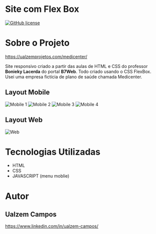 # Site com Flex Box

[![GitHub license](https://img.shields.io/github/license/Ualzem/Site-Com-FlexBox)](https://github.com/Ualzem/Site-Com-FlexBox/blob/master/LICENSE)

# Sobre o Projeto

https://ualzemprojetos.com/medicenter/

Site responsivo criado a partir das aulas de HTML e CSS do professor **Bonieky Lacerda** do portal **B7Web**. Todo criado usando o CSS FlexBox. Usei uma empresa fictícia de plano de saúde chamada Medicenter.

## Layout Mobile

![Mobile 1](https://github.com/Ualzem/Site-Com-FlexBox/blob/master/img/mobile1.png) ![Mobile 2](https://github.com/Ualzem/Site-Com-FlexBox/blob/master/img/mobile2.png) ![Mobile 3](https://github.com/Ualzem/Site-Com-FlexBox/blob/master/img/mobile3.png) ![Mobile 4](https://github.com/Ualzem/Site-Com-FlexBox/blob/master/img/mobile4.png)




## Layout Web

![Web](https://github.com/Ualzem/Site-Com-FlexBox/blob/master/img/desktop.png)


# Tecnologias Utilizadas
- HTML
- CSS
- JAVASCRIPT (menu moblie)


# Autor
## Ualzem Campos
https://www.linkedin.com/in/ualzem-campos/

